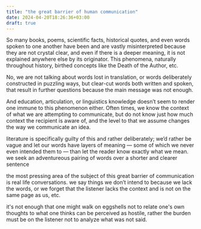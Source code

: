 ```yaml
---
title: "the great barrier of human communication"
date: 2024-04-20T18:26:36+03:00
draft: true
---
```


So many books, poems, scientific facts, historical quotes, and even words spoken to one another have been and are vastly misinterpreted because they are not crystal clear, and even if there is a deeper meaning, it is not explained anywhere else by its originator. This phenomena, naturally throughout history, birthed concepts like the Death of the Author, etc.

No, we are not talking about words lost in translation, or words deliberately constructed in puzzling ways, but clear-cut words both written and spoken, that result in further questions because the main message was not enough.

And education, articulation, or linguistics knowledge doesn’t seem to render one immune to this phenomenon either. Often times, we know the context of what we are attempting to communicate, but do not know just how much context the recipient is aware of, and the level to that we assume changes the way we communicate an idea.

literature is specifically guilty of this and rather deliberately; we’d rather be vague and let our words have layers of meaning — some of which we never even intended them to — than let the reader know exactly what we mean. we seek an adventureous pairing of words over a shorter and clearer sentence

the most pressing area of the subject of this great barrier of communication is real life conversations. we say things we don’t intend to because we lack the words, or we forget that the listener lacks the context and is not on the same page as us, etc.

it's not enough that one might walk on eggshells not to relate one's own thoughts to what one thinks can be perceived
as hostile, rather the burden must be on the listener not to analyze what was not said.
